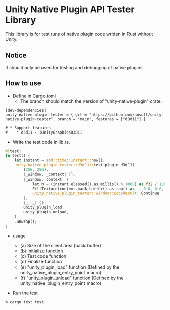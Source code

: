 Unity Native Plugin API Tester Library
====

This library is for test runs of native plugin code written in Rust without Unity.

## Notice

It should only be used for testing and debugging of native plugins.

## How to use

* Define in Cargo.toml
    * The branch should match the version of "unity-native-plugin" crate.
```cargo
[dev-dependencies]
unity-native-plugin-tester = { git = "https://github.com/aosoft/unity-native-plugin-tester", branch = "main", features = ["d3d11"] }

# * Support features
#    * d3d11 - IUnityGraphicsD3D11
```

* Write the test code in lib.rs.
```rust
#[test]
fn test() {
    let instant = std::time::Instant::now();
    unity_native_plugin_tester::d3d11::test_plugin_d3d11(
        (256, 256),                                                             // (a)
        |_window, _context| {},                                                 // (b)
        |_window, context| {                                                    // (c)
            let n = (instant.elapsed().as_millis() % 1000) as f32 / 1000.0;
            FillTexture(context.back_buffer().as_raw() as _, 0.0, 0.0, n, 1.0);
            unity_native_plugin_tester::window::LoopResult::Continue
        },
        |_, _| {},                                                              // (d)
        unity_plugin_load,                                                      // (e)
        unity_plugin_unload,                                                    // (f)
    )
    .unwrap();
}
```
* usage
    * (a) Size of the client area (back buffer)
    * (b) Initialize function
    * (c) Test code function
    * (d) Finalize function
    * (e) "unity_plugin_load" function (Defined by the unity_native_plugin_entry_point macro)
    * (f) "unity_plugin_unload" function (Defined by the unity_native_plugin_entry_point macro)

* Run the test
```
% cargo test test
```

